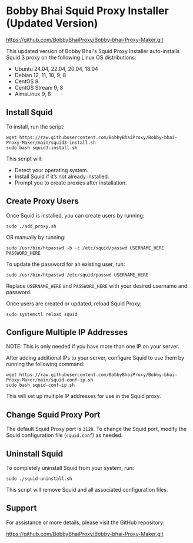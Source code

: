 
# Bobby Bhai Squid Proxy Installer (Updated Version)

https://github.com/BobbyBhaiProxy/Bobby-bhai-Proxy-Maker.git

This updated version of Bobby Bhai's Squid Proxy Installer auto-installs Squid 3 proxy on the following Linux OS distributions:

* Ubuntu 24.04, 22.04, 20.04, 18.04 
* Debian 12, 11, 10, 9, 8
* CentOS 8
* CentOS Stream 9, 8
* AlmaLinux 9, 8

## Install Squid

To install, run the script:

```
wget https://raw.githubusercontent.com/BobbyBhaiProxy/Bobby-bhai-Proxy-Maker/main/squid3-install.sh
sudo bash squid3-install.sh
```

This script will:
- Detect your operating system.
- Install Squid if it’s not already installed.
- Prompt you to create proxies after installation.

## Create Proxy Users

Once Squid is installed, you can create users by running:

```
sudo ./add_proxy.sh
```

OR manually by running:

```
sudo /usr/bin/htpasswd -b -c /etc/squid/passwd USERNAME_HERE PASSWORD_HERE
```

To update the password for an existing user, run:

```
sudo /usr/bin/htpasswd /etc/squid/passwd USERNAME_HERE
```

Replace `USERNAME_HERE` and `PASSWORD_HERE` with your desired username and password.

Once users are created or updated, reload Squid Proxy:

```
sudo systemctl reload squid
```

## Configure Multiple IP Addresses

NOTE: This is only needed if you have more than one IP on your server.

After adding additional IPs to your server, configure Squid to use them by running the following command:

```
wget https://raw.githubusercontent.com/BobbyBhaiProxy/Bobby-bhai-Proxy-Maker/main/squid-conf-ip.sh
sudo bash squid-conf-ip.sh
```

This will set up multiple IP addresses for use in the Squid proxy.

## Change Squid Proxy Port

The default Squid Proxy port is `3128`. To change the Squid port, modify the Squid configuration file (`squid.conf`) as needed.

## Uninstall Squid

To completely uninstall Squid from your system, run:

```
sudo ./squid-uninstall.sh
```

This script will remove Squid and all associated configuration files.

## Support

For assistance or more details, please visit the GitHub repository:

https://github.com/BobbyBhaiProxy/Bobby-bhai-Proxy-Maker.git
